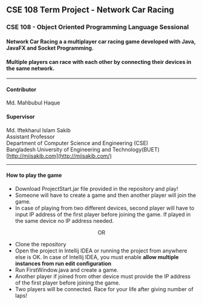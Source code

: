 ## CSE 108 Term Project - Network Car Racing

### CSE 108 - Object Oriented Programming Language Sessional
#### Network Car Racing a a multiplayer car racing game developed with Java, JavaFX and Socket Programming.
#### Multiple players can race with each other by connecting their devices in the same network.
***
#### Contributor
Md. Mahbubul Haque

#### Supervisor
Md. Iftekharul Islam Sakib\
Assistant Professor\
Department of Computer Science and Engineering (CSE)\
Bangladesh University of Engineering and Technology(BUET)\
[http://miisakib.com](http://miisakib.com/)
***
#### How to play the game

* Download ProjectStart.jar file provided in the repository and play!
* Someone will have to create a game and then another player will join the game.
* In case of playing from two different devices, second player will have to input IP address of the first
player before joining the game. If played in the same device no IP address needed.

<p align="center"> OR </p>

* Clone the repository
* Open the project in Intellij IDEA or running the project from anywhere else is OK. In case of Intellij IDEA, you must enable <b>allow multiple instances from run edit configuration </b>
* Run FirstWindow.java and create a game.
* Another player if joined from other device must provide the IP address of the first player before joining the game.
* Two players will be connected. Race for your life after giving number of laps!
